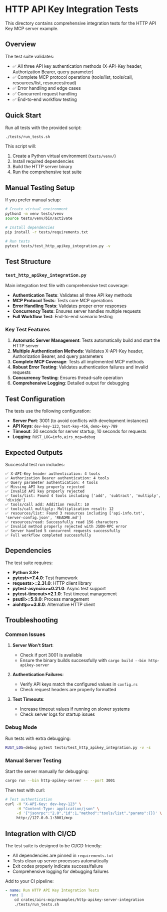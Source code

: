 # HTTP API Key Integration Tests

This directory contains comprehensive integration tests for the HTTP API Key MCP server example.

## Overview

The test suite validates:
- ✅ All three API key authentication methods (X-API-Key header, Authorization Bearer, query parameter)
- ✅ Complete MCP protocol operations (tools/list, tools/call, resources/list, resources/read)
- ✅ Error handling and edge cases
- ✅ Concurrent request handling
- ✅ End-to-end workflow testing

## Quick Start

Run all tests with the provided script:

```bash
./tests/run_tests.sh
```

This script will:
1. Create a Python virtual environment (`tests/venv/`)
2. Install required dependencies
3. Build the HTTP server binary
4. Run the comprehensive test suite

## Manual Testing Setup

If you prefer manual setup:

```bash
# Create virtual environment
python3 -m venv tests/venv
source tests/venv/bin/activate

# Install dependencies
pip install -r tests/requirements.txt

# Run tests
pytest tests/test_http_apikey_integration.py -v
```

## Test Structure

### `test_http_apikey_integration.py`
Main integration test file with comprehensive test coverage:

- **Authentication Tests**: Validates all three API key methods
- **MCP Protocol Tests**: Tests core MCP operations
- **Error Handling Tests**: Validates proper error responses
- **Concurrency Tests**: Ensures server handles multiple requests
- **Full Workflow Test**: End-to-end scenario testing

### Key Test Features

1. **Automatic Server Management**: Tests automatically build and start the HTTP server
2. **Multiple Authentication Methods**: Validates X-API-Key header, Authorization Bearer, and query parameters
3. **Complete MCP Coverage**: Tests all implemented MCP methods
4. **Robust Error Testing**: Validates authentication failures and invalid requests
5. **Concurrency Testing**: Ensures thread-safe operation
6. **Comprehensive Logging**: Detailed output for debugging

## Test Configuration

The tests use the following configuration:
- **Server Port**: 3001 (to avoid conflicts with development instances)
- **API Keys**: `dev-key-123`, `test-key-456`, `demo-key-789`
- **Timeout**: 30 seconds for server startup, 10 seconds for requests
- **Logging**: `RUST_LOG=info,airs_mcp=debug`

## Expected Outputs

Successful test run includes:
```
✅ X-API-Key header authentication: 4 tools
✅ Authorization Bearer authentication: 4 tools  
✅ Query parameter authentication: 4 tools
✅ Missing API key properly rejected
✅ Invalid API key properly rejected
✅ tools/list: Found 4 tools including ['add', 'subtract', 'multiply', 'divide']
✅ tools/call add: Addition result: 10
✅ tools/call multiply: Multiplication result: 12
✅ resources/list: Found 3 resources including ['api-info.txt', 'server-config.json', 'README.md']
✅ resources/read: Successfully read 156 characters
✅ Invalid method properly rejected with JSON-RPC error
✅ Server handled 5 concurrent requests successfully
✅ Full workflow completed successfully
```

## Dependencies

The test suite requires:
- **Python 3.8+**
- **pytest>=7.4.0**: Test framework
- **requests>=2.31.0**: HTTP client library
- **pytest-asyncio>=0.21.0**: Async test support
- **pytest-timeout>=2.1.0**: Test timeout management
- **psutil>=5.9.0**: Process management
- **aiohttp>=3.8.0**: Alternative HTTP client

## Troubleshooting

### Common Issues

1. **Server Won't Start**: 
   - Check if port 3001 is available
   - Ensure the binary builds successfully with `cargo build --bin http-apikey-server`

2. **Authentication Failures**:
   - Verify API keys match the configured values in `config.rs`
   - Check request headers are properly formatted

3. **Test Timeouts**:
   - Increase timeout values if running on slower systems
   - Check server logs for startup issues

### Debug Mode

Run tests with extra debugging:

```bash
RUST_LOG=debug pytest tests/test_http_apikey_integration.py -v -s
```

### Manual Server Testing

Start the server manually for debugging:

```bash
cargo run --bin http-apikey-server -- --port 3001
```

Then test with curl:

```bash
# Test authentication
curl -H "X-API-Key: dev-key-123" \
     -H "Content-Type: application/json" \
     -d '{"jsonrpc":"2.0","id":1,"method":"tools/list","params":{}}' \
     http://127.0.0.1:3001/mcp
```

## Integration with CI/CD

The test suite is designed to be CI/CD friendly:
- All dependencies are pinned in `requirements.txt`
- Tests clean up server processes automatically
- Exit codes properly indicate success/failure
- Comprehensive logging for debugging failures

Add to your CI pipeline:

```yaml
- name: Run HTTP API Key Integration Tests
  run: |
    cd crates/airs-mcp/examples/http-apikey-server-integration
    ./tests/run_tests.sh
```